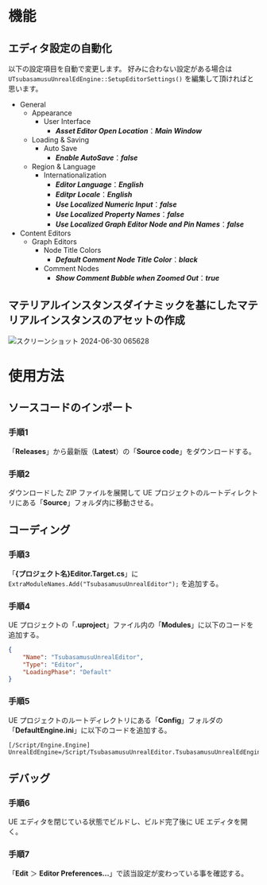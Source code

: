 # 機能
## エディタ設定の自動化
以下の設定項目を自動で変更します。
好みに合わない設定がある場合は ``UTsubasamusuUnrealEdEngine::SetupEditorSettings()`` を編集して頂ければと思います。

- General
	- Appearance
		- User Interface
			- **_Asset Editor Open Location_**：**_Main Window_**
	- Loading & Saving
		- Auto Save
			- **_Enable AutoSave_**：**_false_**
	- Region & Language
		- Internationalization
			- **_Editor Language_**：**_English_**
			- **_Editpr Locale_**：**_English_**
			- **_Use Localized Numeric Input_**：**_false_**
			- **_Use Localized Property Names_**：**_false_**
			- **_Use Localized Graph Editor Node and Pin Names_**：**_false_**
- Content Editors
	- Graph Editors
		- Node Title Colors
			- **_Default Comment Node Title Color_**：**_black_**
		- Comment Nodes
			- **_Show Comment Bubble when Zoomed Out_**：**_true_**
## マテリアルインスタンスダイナミックを基にしたマテリアルインスタンスのアセットの作成
![スクリーンショット 2024-06-30 065628](https://github.com/tsubasamusu/TsubasamusuUnrealEditor/assets/106749709/5f5ce97f-a6e6-4e6e-91f3-ac9bd0165a89)
# 使用方法
## ソースコードのインポート
### 手順1
「**Releases**」から最新版（**Latest**）の「**Source code**」をダウンロードする。
### 手順2
ダウンロードした ZIP ファイルを展開して UE プロジェクトのルートディレクトリにある「**Source**」フォルダ内に移動させる。
## コーディング
### 手順3
「**{プロジェクト名}Editor.Target.cs**」に ``ExtraModuleNames.Add("TsubasamusuUnrealEditor");`` を追加する。
### 手順4
UE プロジェクトの「**.uproject**」ファイル内の「**Modules**」に以下のコードを追加する。
```json
{
	"Name": "TsubasamusuUnrealEditor",
	"Type": "Editor",
	"LoadingPhase": "Default"
}
```
### 手順5
UE プロジェクトのルートディレクトリにある「**Config**」フォルダの「**DefaultEngine.ini**」に以下のコードを追加する。
```
[/Script/Engine.Engine]
UnrealEdEngine=/Script/TsubasamusuUnrealEditor.TsubasamusuUnrealEdEngine
```
## デバッグ
### 手順6
UE エディタを閉じている状態でビルドし、ビルド完了後に UE エディタを開く。
### 手順7
「**Edit** ＞ **Editor Preferences...**」で該当設定が変わっている事を確認する。
